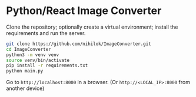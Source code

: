 # Python/React Image Converter

Clone the repository; optionally create a virtual environment; install the requirements and run the server.
```sh
git clone https://github.com/nihilok/ImageConverter.git
cd ImageConverter
python3 -m venv venv
source venv/bin/activate
pip install -r requirements.txt
python main.py
```
Go to `http://localhost:8000` in a browser. (Or `http://<LOCAL_IP>:8000` from another device)
